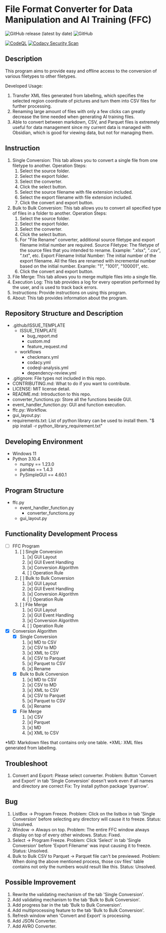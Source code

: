 # File Format Converter for Data Manipulation and AI Training (FFC)

![GitHub release (latest by date)](https://img.shields.io/github/v/release/belongtothenight/File-Format-Converter?style=for-the-badge)
![GitHub](https://img.shields.io/github/license/belongtothenight/File-Format-Converter?style=for-the-badge)
<!--[![Dependency Review](https://github.com/belongtothenight/File-Format-Converter/actions/workflows/dependency-review.yml/badge.svg)](https://github.com/belongtothenight/File-Format-Converter/actions/workflows/dependency-review.yml)-->
[![CodeQL](https://github.com/belongtothenight/File-Format-Converter/actions/workflows/codeql-analysis.yml/badge.svg)](https://github.com/belongtothenight/File-Format-Converter/actions/workflows/codeql-analysis.yml)
[![Codacy Security Scan](https://github.com/belongtothenight/File-Format-Converter/actions/workflows/codacy.yml/badge.svg)](https://github.com/belongtothenight/File-Format-Converter/actions/workflows/codacy.yml)

<!--Please check my GitHub page for latest info!-->

<!--General User-->

## Description
This program aims to provide easy and offline access to the conversion of various filetypes to other filetypes.

Developed Usage:
1. Transfer XML files generated from labelImg, which specifies the selected region coordinate of pictures and turn them into CSV files for further processing.
2. Renaming large amount of files with only a few clicks can greatly decrease the time needed when generating AI training files.
3. Able to convert between markdown, CSV, and Parquet files is extremely useful for data management since my current data is managed with Obsidian, 
    which is good for viewing data, but not for managing them.

## Instruction
1. Single Conversion:
        This tab allows you to convert a single file from one filetype to another.
    Operation Steps:
   1. Select the source folder.
   2. Select the export folder.
   3. Select the converter.
   4. Click the select button.
   5. Select the source filename with file extension included.
   6. Select the export filename with file extension included.
   7. Click the convert and export button.
2. Bulk to Bulk Conversion:
        This tab allows you to convert all specified type of files in a folder to another.
    Operation Steps:
   1. Select the source folder.
   2. Select the export folder.
   3. Select the converter.
   4. Click the select button.
   5. For "File Rename" converter, additional source filetype and export filename initial number are required.
       Source Filetype: The filetype of the source files that you intended to rename. Example: ".xlsx", ".csv", ".txt", etc.
       Export Filename Initial Number: The initial number of the export filename. All the files are renamed with incremental number based on the initial number. Example: "1", "1001", "100001", etc.
   6. Click the convert and export button.
3. File Merge:
   This tab allows you to merge multiple files into a single file.
4. Execution Log:
   This tab provides a log for every operation performed by the user, and is used to track back errors.
5. Instructions:
   Provide instructions on using this program.
6. About:
   This tab provides information about the program.

## Repository Structure and Description
- .github/ISSUE_TEMPLATE
  - ISSUE_TEMPLATE
    - bug_report.md
    - custom.md
    - feature_request.md
   - workflows
     - checkmarx.yml
     - codacy.yml
     - codeql-analysis.yml
     - dependency-review.yml
- .gitignore: File types not included in this repo.
- CONTRIBUTING.md: What to do if you want to contribute.
- LICENSE: MIT license detail.
- README.md: Introduction to this repo.
- converter_functions.yp: Store all the functions beside GUI.
- event_handler_function.py: GUI and function execution.
- ffc.py: Workflow.
- gui_layout.py: 
- requirements.txt: List of python library can be used to install them. "$ pip install -r python_library_requirement.txt"

## Developing Environment
- Windows 11
- Python 3.10.4
    - numpy == 1.23.0
    - pandas == 1.4.3
    - PySimpleGUI == 4.60.1

<!--Coder-->

## Program Structure
- ffc.py
  - event_handler_function.py
    - converter_functions.py
  - gui_layout.py

## Functionality Development Process
- [ ] FFC Program
  1. [ ] Single Conversion
     1. [x] GUI Layout
     2. [x] GUI Event Handling
     3. [x] Conversion Algorithm
     4. [ ] Operation Rule
  2. [ ] Bulk to Bulk Conversion
     1. [x] GUI Layout
     2. [x] GUI Event Handling
     3. [x] Conversion Algorithm
     4. [ ] Operation Rule
  3. [ ] File Merge
     1. [x] GUI Layout
     2. [x] GUI Event Handling
     3. [x] Conversion Algorithm
     4. [ ] Operation Rule
- [x] Conversion Algorithm
  - [x] Single Conversion
    1. [x] MD to CSV
    2. [x] CSV to MD
    3. [x] XML to CSV
    4. [x] CSV to Parquet
    5. [x] Parquet to CSV
    6. [x] Rename
  - [x] Bulk to Bulk Conversion
    1. [x] MD to CSV
    2. [x] CSV to MD
    3. [x] XML to CSV
    4. [x] CSV to Parquet
    5. [x] Parquet to CSV
    6. [x] Rename
  - [x] File Merge
    1. [x] CSV
    2. [x] Parquet
    3. [x] MD
    4. [x] XML to CSV

*MD: Markdown files that contains only one table.
*XML: XML files generated from labelImg.

## Troubleshoot
1. Convert and Export: Please select converter.
   Problem: Button 'Convert and Export' in tab 'Single Conversion' doesn't work even if all names and directory are correct
   Fix: Try install python package 'pyarrow'.

## Bug
1. ListBox -> Program Freeze.
   Problem: Click on the listbox in tab 'Single Conversion' before selecting any directory will cause it to freeze.
   Status: Unsolved.
2. Window -> Always on top.
   Problem: The entire FFC window always display on top of every other windows.
   Status: Fixed.
3. Select -> Program Freeze.
   Problem: Click 'Select' in tab 'Single Conversion' before 'Export Filename' was input causing it to freeze.
   Status: Unsolved.
4. Bulk to Bulk CSV to Parquet -> Parquet file can't be previewed.
   Problem: When doing the above mentioned process, those csv files' table contains not only the numbers would result like this.
   Status: Unsolved.

## Possible Improvement
1. Rewrite the validating mechanism of the tab 'Single Conversion'.
2. Add validating mechanism to the tab 'Bulk to Bulk Conversion'.
3. Add progress bar in the tab 'Bulk to Bulk Conversion'.
4. Add multiprocessing feature to the tab 'Bulk to Bulk Conversion'.
5. Refresh window when 'Convert and Export' is processing.
6. Add JSON Converter.
7. Add AVRO Converter.